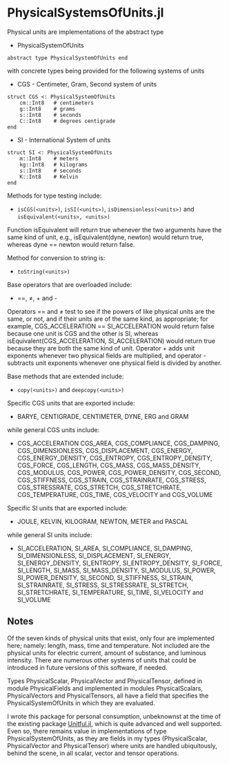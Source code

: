 # PhysicalSystemsOfUnits.jl

Physical units are implementations of the abstract type

  * PhysicalSystemOfUnits

```
abstract type PhysicalSystemOfUnits end
```

with concrete types being provided for the following systems of units

  * CGS - Centimeter, Gram, Second system of units

```
struct CGS <: PhysicalSystemOfUnits
    cm::Int8   # centimeters
    g::Int8    # grams
    s::Int8    # seconds
    C::Int8    # degrees centigrade
end
```

  * SI  - International System of units

```
struct SI <: PhysicalSystemOfUnits
    m::Int8    # meters
    kg::Int8   # kilograms
    s::Int8    # seconds
    K::Int8    # Kelvin
end
```

Methods for type testing include:

  * `isCGS(<units>)`, `isSI(<units>)`, `isDimensionless(<units>)` and `isEquivalent(<units>, <units>)`

Function isEquivalent will return true whenever the two arguments have the same kind of unit, e.g., isEquivalent(dyne, newton) would return true, whereas dyne == newton would return false.

Method for conversion to string is:

  * `toString(<units>)`

Base operators that are overloaded include:

  * ==, ≠, + and -

Operators == and ≠ test to see if the powers of like physical units are the same, or not, and if their units are of the same kind, as appropriate; for example, CGS_ACCELERATION == SI_ACCELERATION would return false because one unit is CGS and the other is SI, whereas isEquivalent(CGS_ACCELERATION, SI_ACCELERATION) would return true because they are both the same kind of unit. Operator + adds unit exponents whenever two physical fields are multiplied, and operator - subtracts unit exponents whenever one physical field is divided by another.

Base methods that are extended include:

  * `copy(<units>)` and `deepcopy(<units>)`

Specific CGS units that are exported include:

  * BARYE, CENTIGRADE, CENTIMETER, DYNE, ERG and GRAM

while general CGS units include:

  * CGS_ACCELERATION CGS_AREA, CGS_COMPLIANCE, CGS_DAMPING, CGS_DIMENSIONLESS, CGS_DISPLACEMENT, CGS_ENERGY, CGS_ENERGY_DENSITY, CGS_ENTROPY, CGS_ENTROPY_DENSITY, CGS_FORCE, CGS_LENGTH, CGS_MASS, CGS_MASS_DENSITY, CGS_MODULUS, CGS_POWER, CGS_POWER_DENSITY, CGS_SECOND, CGS_STIFFNESS, CGS_STRAIN, CGS_STRAINRATE, CGS_STRESS, CGS_STRESSRATE, CGS_STRETCH, CGS_STRETCHRATE, CGS_TEMPERATURE, CGS_TIME, CGS_VELOCITY and CGS_VOLUME

Specific SI units that are exported include:

  * JOULE, KELVIN, KILOGRAM, NEWTON, METER and PASCAL

while general SI units include:

  * SI_ACCELERATION, SI_AREA, SI_COMPLIANCE, SI_DAMPING, SI_DIMENSIONLESS, SI_DISPLACEMENT, SI_ENERGY, SI_ENERGY_DENSITY, SI_ENTROPY, SI_ENTROPY_DENSITY, SI_FORCE, SI_LENGTH, SI_MASS, SI_MASS_DENSITY, SI_MODULUS, SI_POWER, SI_POWER_DENSITY, SI_SECOND, SI_STIFFNESS, SI_STRAIN, SI_STRAINRATE, SI_STRESS, SI_STRESSRATE, SI_STRETCH, SI_STRETCHRATE, SI_TEMPERATURE, SI_TIME, SI_VELOCITY and SI_VOLUME

## Notes

Of the seven kinds of physical units that exist, only four are implemented here; namely: length, mass, time and temperature. Not included are the physical units for electric current, amount of substance, and luminous intensity. There are numerous other systems of units that could be introduced in future versions of this software, if needed.

Types PhysicalScalar, PhysicalVector and PhysicalTensor, defined in module PhysicalFields and implemented in modules PhysicalScalars, PhysicalVectors and PhysicalTensors, all have a field that specifies the PhysicalSystemOfUnits in which they are evaluated.

I wrote this package for personal consumption, unbeknownst at the time of the existing package [Unitful.jl](https://github.com/PainterQubits/Unitful.jl), which is quite advanced and well supported. Even so, there remains value in implementations of type PhysicalSystemOfUnits, as they are fields in my types \(PhysicalScalar, PhysicalVector and PhysicalTensor\) where units are handled ubiquitously, behind the scene, in all scalar, vector and tensor operations.


